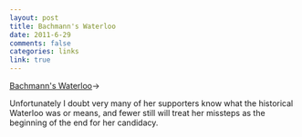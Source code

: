 ```yaml
--- 
layout: post
title: Bachmann's Waterloo
date: 2011-6-29
comments: false
categories: links
link: true
---
```

<a title="Bachmann's Waterloo" href="http://factcheck.org/2011/06/bachmanns-waterloo/">Bachmann's Waterloo</a>&rarr;
<br />

Unfortunately I doubt very many of her supporters know what the historical Waterloo was or means, and fewer still will treat her missteps as the beginning of the end for her candidacy.
